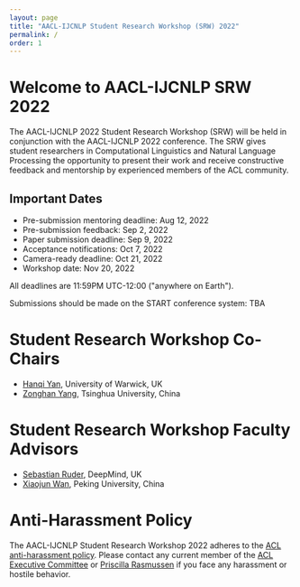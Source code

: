 ```yaml
---
layout: page
title: "AACL-IJCNLP Student Research Workshop (SRW) 2022"
permalink: /
order: 1
---
```




# Welcome to AACL-IJCNLP SRW 2022
The AACL-IJCNLP 2022 Student Research Workshop (SRW) will be held in conjunction with the AACL-IJCNLP 2022 conference. The SRW gives student researchers in Computational Linguistics and Natural Language Processing the opportunity to present their work and receive constructive feedback and mentorship by experienced members of the ACL community.


## Important Dates

- Pre-submission mentoring deadline: Aug 12, 2022
- Pre-submission feedback: Sep 2, 2022
- Paper submission deadline: Sep 9, 2022
- Acceptance notifications: Oct 7, 2022
- Camera-ready deadline: Oct 21, 2022
- Workshop date: Nov 20, 2022

All deadlines are 11:59PM UTC-12:00 ("anywhere on Earth").

Submissions should be made on the START conference system: TBA


# Student Research Workshop Co-Chairs

- [Hanqi Yan](https://warwick.ac.uk/fac/sci/dcs/people/u2048587/), University of Warwick, UK
- [Zonghan Yang](https://minicheshire.github.io), Tsinghua University, China

# Student Research Workshop Faculty Advisors

- [Sebastian Ruder](https://ruder.io/), DeepMind, UK
- [Xiaojun Wan](https://wanxiaojun.github.io/), Peking University, China


# Anti-Harassment Policy
The AACL-IJCNLP Student Research Workshop 2022 adheres to the [ACL anti-harassment policy](https://www.aclweb.org/adminwiki/index.php?title=Anti-Harassment_Policy). Please contact any current member of the [ACL Executive Committee](https://www.aclweb.org/portal/about) or [Priscilla Rasmussen](mailto:acl@aclweb.org) if you face any harassment or hostile behavior.

<!--
# Sponsored By       
<img src="images/ccc_hz copy.jpg" alt="Computing Research Association’s Computing Community Consortium (CCC)" width="300"/>
<img src="images/NSF_4-Color_bitmap_Logo.png" alt="National Science Foundation" width="200"/>
<img src="images/nrc_canada_logo.png" alt="National Research Council, Canada" width="250" style="padding: 0 0 0 40px"/>
<img src="images/google_logo.svg" alt="Google" width="250" style="padding: 0 0 0 40px"/>
-->


